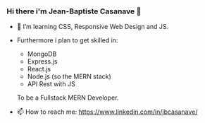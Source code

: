 ### Hi there i'm Jean-Baptiste Casanave 👋

- 🌱 I’m learning CSS, Responsive Web Design and JS. 
- Furthermore i plan to get skilled in:
  - MongoDB
  - Express.js
  - React.js
  - Node.js (so the MERN stack)
  - API Rest with JS
  
  To be a Fullstack MERN Developer.

- 📫 How to reach me: https://www.linkedin.com/in/jbcasanave/
